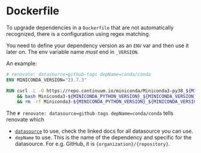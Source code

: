 # Dockerfile

To upgrade dependencies in a `Dockerfile` that are not automatically recognized, there is a configuration using regex matching.

You need to define your dependency version as an `ENV` var and then use it later on. The env variable name *must* end in `_VERSION`.

An example:

```Dockerfile
# renovate: datasource=github-tags depName=conda/conda
ENV MINICONDA_VERSION="23.7.3"

RUN curl -L -O https://repo.continuum.io/miniconda/Miniconda3-py38_${MINICONDA_VERSION}-Linux-x86_64.sh \
    && bash Miniconda3-${MINICONDA_PYTHON_VERSION}_${MINICONDA_VERSION}-Linux-x86_64.sh -b -p /opt/conda \
    && rm -rf Miniconda3-${MINICONDA_PYTHON_VERSION}_${MINICONDA_VERSION}-Linux-x86_64.sh
```

The `# renovate: datasource=github-tags depName=conda/conda` tells renovate which

* [`datasource`](https://docs.renovatebot.com/modules/datasource/) to use, check the linked docs for all datasource you can use.
* `depName` to use. This is the name of the dependency and specific for the datasource. For e.g. GitHub, it is `{organization}/{repository}`.
